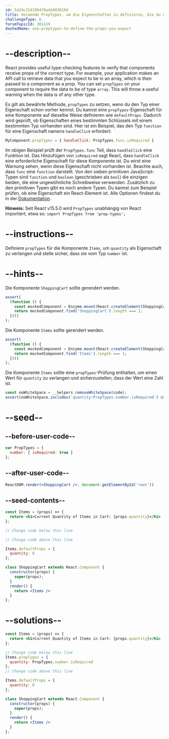 ```yaml
---
id: 5a24c314108439a4d403616d
title: Verwende PropTypes, um die Eigenschaften zu definieren, die du erwartest
challengeType: 6
forumTopicId: 301419
dashedName: use-proptypes-to-define-the-props-you-expect
---
```


# --description--

React provides useful type-checking features to verify that components receive props of the correct type. For example, your application makes an API call to retrieve data that you expect to be in an array, which is then passed to a component as a prop. You can set `propTypes` on your component to require the data to be of type `array`. This will throw a useful warning when the data is of any other type.

Es gilt als bewährte Methode, `propTypes` zu setzen, wenn du den Typ einer Eigenschaft schon vorher kennst. Du kannst eine `propTypes`-Eigenschaft für eine Komponente auf dieselbe Weise definieren wie `defaultProps`. Dadurch wird geprüft, ob Eigenschaften eines bestimmten Schlüssels mit einem bestimmten Typ vorhanden sind. Hier ist ein Beispiel, das den Typ `function` für eine Eigenschaft namens `handleClick` erfordert:

```js
MyComponent.propTypes = { handleClick: PropTypes.func.isRequired }
```

Im obigen Beispiel prüft der `PropTypes.func` Teil, dass `handleClick` eine Funktion ist. Das Hinzufügen von `isRequired` sagt React, dass `handleClick` eine erforderliche Eigenschaft für diese Komponente ist. Du wirst eine Warnung sehen, wenn diese Eigenschaft nicht vorhanden ist. Beachte auch, dass `func` eine `function` darstellt. Von den sieben primitiven JavaScript-Typen sind `function` und `boolean` (geschrieben als `bool`) die einzigen beiden, die eine ungewöhnliche Schreibweise verwenden. Zusätzlich zu den primitiven Typen gibt es noch andere Typen. Du kannst zum Beispiel prüfen, ob eine Eigenschaft ein React-Element ist. Alle Optionen findest du in der <a href="https://reactjs.org/docs/typechecking-with-proptypes.html#proptypes" target="_blank" rel="noopener noreferrer nofollow">Dokumentation</a>.

**Hinweis:** Seit React v15.5.0 wird `PropTypes` unabhängig von React importiert, etwa so: `import PropTypes from 'prop-types';`

# --instructions--

Definiere `propTypes` für die Komponente `Items`, um `quantity` als Eigenschaft zu verlangen und stelle sicher, dass sie vom Typ `number` ist.

# --hints--

Die Komponente `ShoppingCart` sollte gerendert werden.

```js
assert(
  (function () {
    const mockedComponent = Enzyme.mount(React.createElement(ShoppingCart));
    return mockedComponent.find('ShoppingCart').length === 1;
  })()
);
```

Die Komponente `Items` sollte gerendert werden.

```js
assert(
  (function () {
    const mockedComponent = Enzyme.mount(React.createElement(ShoppingCart));
    return mockedComponent.find('Items').length === 1;
  })()
);
```

Die Komponente `Items` sollte eine `propTypes`-Prüfung enthalten, um einen Wert für `quantity` zu verlangen und sicherzustellen, dass der Wert eine Zahl ist.

```js
const noWhiteSpace = __helpers.removeWhiteSpace(code);
assert(noWhiteSpace.includes('quantity:PropTypes.number.isRequired') && noWhiteSpace.includes('Items.propTypes='));
```

# --seed--

## --before-user-code--

```jsx
var PropTypes = {
  number: { isRequired: true }
};
```

## --after-user-code--

```jsx
ReactDOM.render(<ShoppingCart />, document.getElementById('root'))
```

## --seed-contents--

```jsx
const Items = (props) => {
  return <h1>Current Quantity of Items in Cart: {props.quantity}</h1>
};

// Change code below this line

// Change code above this line

Items.defaultProps = {
  quantity: 0
};

class ShoppingCart extends React.Component {
  constructor(props) {
    super(props);
  }
  render() {
    return <Items />
  }
};
```

# --solutions--

```jsx
const Items = (props) => {
  return <h1>Current Quantity of Items in Cart: {props.quantity}</h1>
};

// Change code below this line
Items.propTypes = {
  quantity: PropTypes.number.isRequired
};
// Change code above this line

Items.defaultProps = {
  quantity: 0
};

class ShoppingCart extends React.Component {
  constructor(props) {
    super(props);
  }
  render() {
    return <Items />
  }
};
```
